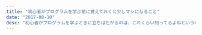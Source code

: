 ```yaml
---
title: "初心者がプログラムを学ぶ前に覚えておくと少しマシになること"
date: "2017-08-10"
desc: "初心者がプログラムを学ぶときに立ちはだかるのは、これくらい知ってるよねという暗黙の了解。いや知らねーよ！"
---
```

